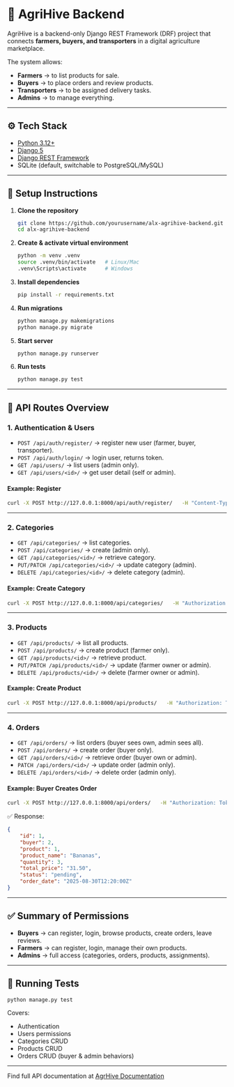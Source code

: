 # 🌾 AgriHive Backend

AgriHive is a backend-only Django REST Framework (DRF) project that connects **farmers, buyers, and transporters** in a digital agriculture marketplace.

The system allows:

-   **Farmers** → to list products for sale.
-   **Buyers** → to place orders and review products.
-   **Transporters** → to be assigned delivery tasks.
-   **Admins** → to manage everything.

---

## ⚙️ Tech Stack

-   [Python 3.12+](https://www.python.org/)
-   [Django 5](https://www.djangoproject.com/)
-   [Django REST Framework](https://www.django-rest-framework.org/)
-   SQLite (default, switchable to PostgreSQL/MySQL)

---

## 🚀 Setup Instructions

1. **Clone the repository**

    ```bash
    git clone https://github.com/yourusername/alx-agrihive-backend.git
    cd alx-agrihive-backend
    ```

2. **Create & activate virtual environment**

    ```bash
    python -m venv .venv
    source .venv/bin/activate   # Linux/Mac
    .venv\Scripts\activate      # Windows
    ```

3. **Install dependencies**

    ```bash
    pip install -r requirements.txt
    ```

4. **Run migrations**

    ```bash
    python manage.py makemigrations
    python manage.py migrate
    ```

5. **Start server**

    ```bash
    python manage.py runserver
    ```

6. **Run tests**
    ```bash
    python manage.py test
    ```

---

## 📍 API Routes Overview

### 1. **Authentication & Users**

-   `POST /api/auth/register/` → register new user (farmer, buyer, transporter).
-   `POST /api/auth/login/` → login user, returns token.
-   `GET /api/users/` → list users (admin only).
-   `GET /api/users/<id>/` → get user detail (self or admin).

#### Example: Register

```bash
curl -X POST http://127.0.0.1:8000/api/auth/register/   -H "Content-Type: application/json"   -d '{"name": "Alice", "email": "alice@test.com", "password": "1234", "role": "buyer"}'
```

---

### 2. **Categories**

-   `GET /api/categories/` → list categories.
-   `POST /api/categories/` → create (admin only).
-   `GET /api/categories/<id>/` → retrieve category.
-   `PUT/PATCH /api/categories/<id>/` → update category (admin).
-   `DELETE /api/categories/<id>/` → delete category (admin).

#### Example: Create Category

```bash
curl -X POST http://127.0.0.1:8000/api/categories/   -H "Authorization: Token <ADMIN_TOKEN>"   -H "Content-Type: application/json"   -d '{"name": "Fruits", "description": "Fresh fruits"}'
```

---

### 3. **Products**

-   `GET /api/products/` → list all products.
-   `POST /api/products/` → create product (farmer only).
-   `GET /api/products/<id>/` → retrieve product.
-   `PUT/PATCH /api/products/<id>/` → update (farmer owner or admin).
-   `DELETE /api/products/<id>/` → delete (farmer owner or admin).

#### Example: Create Product

```bash
curl -X POST http://127.0.0.1:8000/api/products/   -H "Authorization: Token <FARMER_TOKEN>"   -H "Content-Type: application/json"   -d '{"name": "Bananas", "description": "Sweet bananas", "price": 10.5, "quantity": 20, "unit": "kg", "category": 1}'
```

---

### 4. **Orders**

-   `GET /api/orders/` → list orders (buyer sees own, admin sees all).
-   `POST /api/orders/` → create order (buyer only).
-   `GET /api/orders/<id>/` → retrieve order (buyer own or admin).
-   `PATCH /api/orders/<id>/` → update order (admin only).
-   `DELETE /api/orders/<id>/` → delete order (admin only).

#### Example: Buyer Creates Order

```bash
curl -X POST http://127.0.0.1:8000/api/orders/   -H "Authorization: Token <BUYER_TOKEN>"   -H "Content-Type: application/json"   -d '{"product": 1, "quantity": 3}'
```

✅ Response:

```json
{
	"id": 1,
	"buyer": 2,
	"product": 1,
	"product_name": "Bananas",
	"quantity": 3,
	"total_price": "31.50",
	"status": "pending",
	"order_date": "2025-08-30T12:20:00Z"
}
```

---

## ✅ Summary of Permissions

-   **Buyers** → can register, login, browse products, create orders, leave reviews.
-   **Farmers** → can register, login, manage their own products.
-   **Admins** → full access (categories, orders, products, assignments).

---

## 🧪 Running Tests

```bash
python manage.py test
```

Covers:

-   Authentication
-   Users permissions
-   Categories CRUD
-   Products CRUD
-   Orders CRUD (buyer & admin behaviors)

---

Find full API documentation at [AgrHive Documentation](https://documenter.getpostman.com/view/2857015/2sB3HhtNQN)
